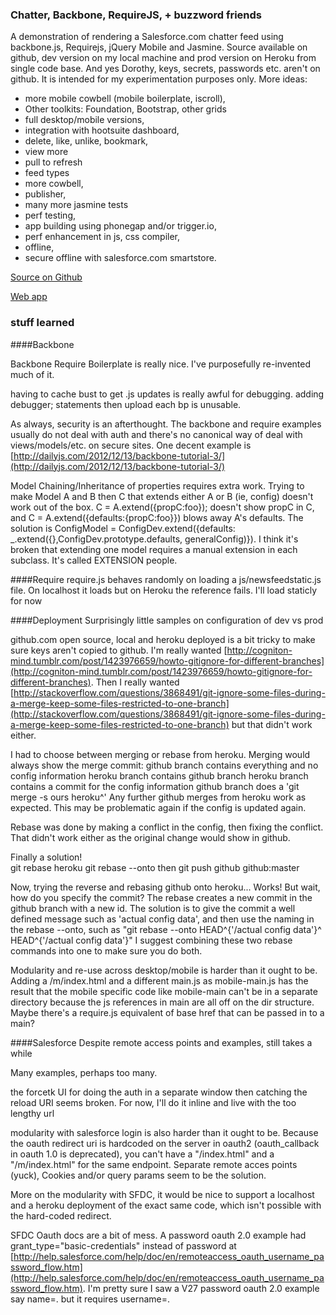 ### Chatter, Backbone, RequireJS,  + buzzword friends
A demonstration of rendering a Salesforce.com chatter feed using backbone.js, Requirejs, jQuery Mobile and Jasmine.  Source available on github, dev version on my local machine and prod version on Heroku from single code base.  And yes Dorothy, keys, secrets, passwords etc. aren't on github.  It is intended for my experimentation purposes only.  More ideas: 
 - more mobile cowbell (mobile boilerplate, iscroll), 
 - Other toolkits: Foundation, Bootstrap, other grids
 - full desktop/mobile versions,
 - integration with hootsuite dashboard, 
 - delete, like, unlike, bookmark,
 - view more
 - pull to refresh
 - feed types
 - more cowbell, 
 - publisher, 
 - many more jasmine tests
 - perf testing, 
 - app building using phonegap and/or trigger.io, 
 - perf enhancement in js, css compiler, 
 - offline, 
 - secure offline with salesforce.com smartstore. 

[Source on Github](https://github.com/DavidOrchard/chatterbackbone/)

[Web app](https://chatterbackbone.herokuapp.com)

### stuff learned

####Backbone

Backbone Require Boilerplate is really nice.  I've purposefully re-invented much of it.

having to cache bust to get .js updates is really awful for debugging.  adding debugger; statements then upload each bp is unusable.

As always, security is an afterthought.  The backbone and require examples usually do not deal with auth and there's no canonical way of deal with views/models/etc. on secure sites.  One decent example is [http://dailyjs.com/2012/12/13/backbone-tutorial-3/](http://dailyjs.com/2012/12/13/backbone-tutorial-3/)

Model Chaining/Inheritance of properties requires extra work.  Trying to make Model A and B then C that extends either A or B (ie, config) doesn't work out of the box. C = A.extend({propC:foo}); doesn't show propC in C, and C = A.extend({defaults:{propC:foo}}) blows away A's defaults.  The solution is ConfigModel = ConfigDev.extend({defaults: _.extend({},ConfigDev.prototype.defaults, generalConfig)}).  I think it's broken that extending one model requires a manual extension in each subclass.  It's called EXTENSION people.

####Require
require.js behaves randomly on loading a js/newsfeedstatic.js file.  On localhost it loads but on Heroku the reference fails.  I'll load staticly for now

####Deployment
Surprisingly little samples on configuration of dev vs prod

github.com open source, local and heroku deployed is a bit tricky to make sure keys aren't copied to github.  I'm really wanted  [http://cogniton-mind.tumblr.com/post/1423976659/howto-gitignore-for-different-branches](http://cogniton-mind.tumblr.com/post/1423976659/howto-gitignore-for-different-branches).  Then I really wanted [http://stackoverflow.com/questions/3868491/git-ignore-some-files-during-a-merge-keep-some-files-restricted-to-one-branch](http://stackoverflow.com/questions/3868491/git-ignore-some-files-during-a-merge-keep-some-files-restricted-to-one-branch) but that didn't work either.

I had to choose between merging or rebase from heroku.  Merging would always show the merge commit:
github branch contains everything and no config information
heroku branch contains github branch
heroku branch contains a commit for the config information
github branch does a 'git merge -s ours heroku^'
Any further github merges from heroku work as expected.  This may be problematic again if the config is updated again.

Rebase was done by making a conflict in the config, then fixing the conflict.  That didn't work either as the original change would show in github.

Finally a solution!  
git rebase heroku
git rebase --onto <commit before the config> <commit of the config>
then git push github github:master

Now, trying the reverse and rebasing github onto heroku... Works!
But wait, how do you specify the commit?  The rebase creates a new commit in the github branch with a new id.  The solution is to give the commit a well defined message such as 'actual config data', and then use the naming in the rebase --onto, such as
"git rebase --onto HEAD^{'/actual config data'}^ HEAD^{'/actual config data'}"
I suggest combining these two rebase commands into one to make sure you do both.

Modularity and re-use across desktop/mobile is harder than it ought to be.  Adding a /m/index.html and a different main.js as mobile-main.js has the result that the mobile specific code like mobile-main can't be in a separate directory because the js references in main are all off on the dir structure.  Maybe there's a require.js equivalent of base href that can be passed in to a main?

####Salesforce
Despite remote access points and examples, still takes a while

Many examples, perhaps too many.

the forcetk UI for doing the auth in a separate window then catching the reload URI seems broken.  For now, I'll do it inline and live with the too lengthy url

modularity with salesforce login is also harder than it ought to be.  Because the oauth redirect uri is hardcoded on the server in oauth2 (oauth_callback in oauth 1.0 is deprecated), you can't have a "/index.html" and a "/m/index.html" for the same endpoint.  Separate remote acces points (yuck), Cookies and/or query params seem to be the solution.  

More on the modularity with SFDC, it would be nice to support a localhost and a heroku deployment of the exact same code, which isn't possible with the hard-coded redirect.

SFDC Oauth docs are a bit of mess. A password oauth 2.0 example had grant_type="basic-credentials" instead of password at [http://help.salesforce.com/help/doc/en/remoteaccess_oauth_username_password_flow.htm](http://help.salesforce.com/help/doc/en/remoteaccess_oauth_username_password_flow.htm).  I'm pretty sure I saw a V27 password oauth 2.0 example say name=. but it requires username=.
